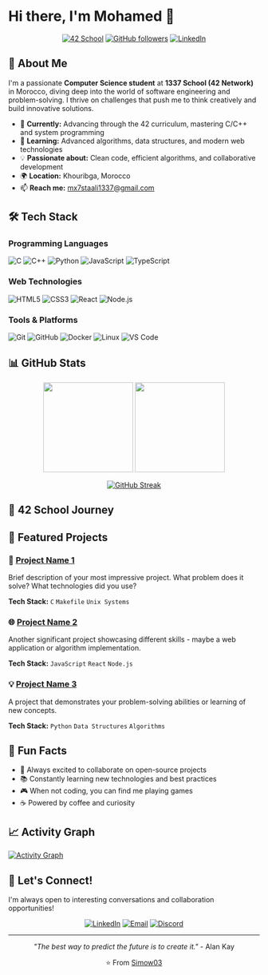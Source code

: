 
# Hi there, I'm Mohamed 👋

<div align="center">

[![42 School](https://img.shields.io/badge/42_School-1337-000000?style=for-the-badge&logo=42&logoColor=white)](https://profile.intra.42.fr/users/mstaali)
[![GitHub followers](https://img.shields.io/github/followers/Simow03?style=for-the-badge&logo=github&logoColor=white&color=0891b2)](https://github.com/Simow03)
[![LinkedIn](https://img.shields.io/badge/LinkedIn-0077B5?style=for-the-badge&logo=linkedin&logoColor=white)](https://www.linkedin.com/in/mohamed-staali-x03/)

</div>

## 🚀 About Me

I'm a passionate **Computer Science student** at **1337 School (42 Network)** in Morocco, diving deep into the world of software engineering and problem-solving. I thrive on challenges that push me to think creatively and build innovative solutions.

- 🎯 **Currently:** Advancing through the 42 curriculum, mastering C/C++ and system programming
- 🌱 **Learning:** Advanced algorithms, data structures, and modern web technologies  
- 💡 **Passionate about:** Clean code, efficient algorithms, and collaborative development
- 🌍 **Location:** Khouribga, Morocco
- 📫 **Reach me:** [mx7staali1337@gmail.com](mailto:mx7staali1337@gmail.com)

## 🛠️ Tech Stack

### Programming Languages
![C](https://img.shields.io/badge/C-A8B9CC?style=for-the-badge&logo=c&logoColor=black)
![C++](https://img.shields.io/badge/C++-00599C?style=for-the-badge&logo=cplusplus&logoColor=white)
![Python](https://img.shields.io/badge/Python-3776AB?style=for-the-badge&logo=python&logoColor=white)
![JavaScript](https://img.shields.io/badge/JavaScript-F7DF1E?style=for-the-badge&logo=javascript&logoColor=black)
![TypeScript](https://img.shields.io/badge/TypeScript-3178C6?style=for-the-badge&logo=typescript&logoColor=white)

### Web Technologies
![HTML5](https://img.shields.io/badge/HTML5-E34F26?style=for-the-badge&logo=html5&logoColor=white)
![CSS3](https://img.shields.io/badge/CSS3-1572B6?style=for-the-badge&logo=css3&logoColor=white)
![React](https://img.shields.io/badge/React-61DAFB?style=for-the-badge&logo=react&logoColor=black)
![Node.js](https://img.shields.io/badge/Node.js-339933?style=for-the-badge&logo=nodedotjs&logoColor=white)

### Tools & Platforms
![Git](https://img.shields.io/badge/Git-F05032?style=for-the-badge&logo=git&logoColor=white)
![GitHub](https://img.shields.io/badge/GitHub-181717?style=for-the-badge&logo=github&logoColor=white)
![Docker](https://img.shields.io/badge/Docker-2496ED?style=for-the-badge&logo=docker&logoColor=white)
![Linux](https://img.shields.io/badge/Linux-FCC624?style=for-the-badge&logo=linux&logoColor=black)
![VS Code](https://img.shields.io/badge/VS_Code-007ACC?style=for-the-badge&logo=visualstudiocode&logoColor=white)

## 📊 GitHub Stats

<div align="center">
  
<img height="180em" src="https://github-readme-stats.vercel.app/api?username=Simow03&show_icons=true&theme=tokyonight&include_all_commits=true&count_private=true"/>
<img height="180em" src="https://github-readme-stats.vercel.app/api/top-langs/?username=Simow03&layout=compact&langs_count=8&theme=tokyonight"/>

</div>

<div align="center">
  
[![GitHub Streak](https://streak-stats.demolab.com/?user=yourusername&theme=tokyonight)](https://git.io/streak-stats)

</div>

## 🎯 42 School Journey



## 🚧 Featured Projects

### 🔧 [Project Name 1](https://github.com/yourusername/project1)
Brief description of your most impressive project. What problem does it solve? What technologies did you use?

**Tech Stack:** `C` `Makefile` `Unix Systems`

### 🌐 [Project Name 2](https://github.com/yourusername/project2)
Another significant project showcasing different skills - maybe a web application or algorithm implementation.

**Tech Stack:** `JavaScript` `React` `Node.js`

### 💡 [Project Name 3](https://github.com/yourusername/project3)
A project that demonstrates your problem-solving abilities or learning of new concepts.

**Tech Stack:** `Python` `Data Structures` `Algorithms`

## 🎨 Fun Facts

- 🌟 Always excited to collaborate on open-source projects
- 📚 Constantly learning new technologies and best practices
- 🎮 When not coding, you can find me playing games
- ☕ Powered by coffee and curiosity

## 📈 Activity Graph

[![Activity Graph](https://github-readme-activity-graph.vercel.app/graph?username=Simow03&theme=tokyo-night)](https://github.com/ashutosh00710/github-readme-activity-graph)

## 🤝 Let's Connect!

I'm always open to interesting conversations and collaboration opportunities!

<div align="center">

[![LinkedIn](https://img.shields.io/badge/LinkedIn-0077B5?style=for-the-badge&logo=linkedin&logoColor=white)](https://www.linkedin.com/in/mohamed-staali-x03/)
[![Email](https://img.shields.io/badge/Email-D14836?style=for-the-badge&logo=gmail&logoColor=white)](mailto:mx7staali1337@gmail.com)
[![Discord](https://img.shields.io/badge/Discord-5865F2?style=for-the-badge&logo=discord&logoColor=white)](https://discordapp.com/users/620631401326313506)

</div>

---

<div align="center">

*"The best way to predict the future is to create it."* - Alan Kay

⭐ From [Simow03](https://github.com/Simow03)

</div>